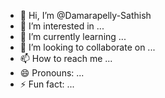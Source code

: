 - 👋 Hi, I’m @Damarapelly-Sathish
- 👀 I’m interested in ...
- 🌱 I’m currently learning ...
- 💞️ I’m looking to collaborate on ...
- 📫 How to reach me ...
- 😄 Pronouns: ...
- ⚡ Fun fact: ...

<!---
Damarapelly-Sathish/Damarapelly-Sathish is a ✨ special ✨ repository because its `README.md` (this file) appears on your GitHub profile.
You can click the Preview link to take a look at your changes.
--->

